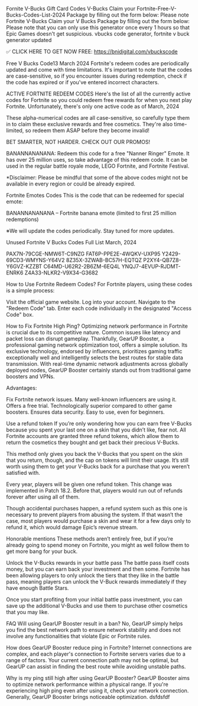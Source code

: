  Fornite V-Bucks Gift Card Codes V-Bucks Claim your Fortnite-Free-V-Bucks-Codes-List-2024 Package by filling out the form below: Please note Fortnite V-Bucks Claim your V Bucks Package by filling out the form below: Please note that you can only use this generator once every 1 hours so that Epic Games doesn't get suspicious. vbucks code generator, fortnite v buck generator updated


✅ CLICK HERE TO GET NOW FREE: https://bnidigital.com/vbuckscode


Free V Bucks Code13 March 2024
Fortnite's redeem codes are periodically updated and come with time limitations. It's important to note that the codes are case-sensitive, so if you encounter issues during redemption, check if the code has expired or if you've entered incorrect characters.

ACTIVE FORTNITE REDEEM CODES
Here's the list of all the currently active codes for Fortnite so you could redeem free rewards for when you next play Fortnite. Unfortunately, there's only one active code as of March, 2024

These alpha-numerical codes are all case-sensitive, so carefully type them in to claim these exclusive rewards and free cosmetics. They're also time-limited, so redeem them ASAP before they become invalid!

BET SMARTER, NOT HARDER. CHECK OUT OUR PROMOS!




BANANNANANANA: Redeem this code for a free "Nanner Ringer" Emote. It has over 25 million uses, so take advantage of this redeem code. It can be used in the regular battle royale mode, LEGO Fortnite, and Fortnite Festival.


*Disclaimer: Please be mindful that some of the above codes might not be available in every region or could be already expired.

Fortnite Emotes Codes
This is the code that can be redeemed for special emote:



BANANNANANANA – Fortnite banana emote (limited to first 25 million redemptions)


※We will update the codes periodically. Stay tuned for more updates.

Unused Fortnite V Bucks Codes Full List March, 2024


PAX7N-79CGE-NMW6T-C9NZG
FAT6P-PPE2E-4WQKV-UXP95
Y2429-69CD3-WMYNS-Y64V2
8Z35X-3ZWAB-BC57H-EQTQZ
P2XY4-QB7Z8-Y6GVZ-KZZBT
C64MD-U62R2-2B6ZM-6EQ4L
YNQJ7-4EVUP-RJDMT-ENRK6
Z4A33-NLKR2-V9X34-G3682


How to Use Fortnite Redeem Codes?
For Fortnite players, using these codes is a simple process:



Visit the official game website.
Log into your account.
Navigate to the "Redeem Code" tab.
Enter each code individually in the designated "Access Code" box.

How to Fix Fortnite High Ping?
Optimizing network performance in Fortnite is crucial due to its competitive nature. Common issues like latency and packet loss can disrupt gameplay. Thankfully, GearUP Booster, a professional gaming network optimization tool, offers a simple solution. Its exclusive technology, endorsed by influencers, prioritizes gaming traffic exceptionally well and intelligently selects the best routes for stable data transmission. With real-time dynamic network adjustments across globally deployed nodes, GearUP Booster certainly stands out from traditional game boosters and VPNs.

Advantages:





Fix Fortnite network issues.
Many well-known influencers are using it.
Offers a free trial.
Technologically superior compared to other game boosters.
Ensures data security.
Easy to use, even for beginners.



Use a refund token
If you’re only wondering how you can earn free V-Bucks because you spent your last one on a skin that you didn’t like, fear not. All Fortnite accounts are granted three refund tokens, which allow them to return the cosmetics they bought and get back their precious V-Bucks.

This method only gives you back the V-Bucks that you spent on the skin that you return, though, and the cap on tokens will limit their usage. It’s still worth using them to get your V-Bucks back for a purchase that you weren’t satisfied with.

Every year, players will be given one refund token. This change was implemented in Patch 18.2. Before that, players would run out of refunds forever after using all of them.

Though accidental purchases happen, a refund system such as this one is necessary to prevent players from abusing the system. If that wasn’t the case, most players would purchase a skin and wear it for a few days only to refund it, which would damage Epic’s revenue stream.

Honorable mentions
These methods aren’t entirely free, but if you’re already going to spend money on Fortnite, you might as well follow them to get more bang for your buck.

Unlock the V-Bucks rewards in your battle pass
The battle pass itself costs money, but you can earn back your investment and then some. Fortnite has been allowing players to only unlock the tiers that they like in the battle pass, meaning players can unlock the V-Buck rewards immediately if they have enough Battle Stars.

Once you start profiting from your initial battle pass investment, you can save up the additional V-Bucks and use them to purchase other cosmetics that you may like.

FAQ
Will using GearUP Booster result in a ban?
No, GearUP simply helps you find the best network path to ensure network stability and does not involve any functionalities that violate Epic or Fortnite rules.

How does GearUP Booster reduce ping in Fortnite?
Internet connections are complex, and each player's connection to Fortnite servers varies due to a range of factors. Your current connection path may not be optimal, but GearUP can assist in finding the best route while avoiding unstable paths.

Why is my ping still high after using GearUP Booster?
GearUP Booster aims to optimize network performance within a physical range. If you're experiencing high ping even after using it, check your network connection. Generally, GearUP Booster brings noticeable optimization. dsfdsfdf
